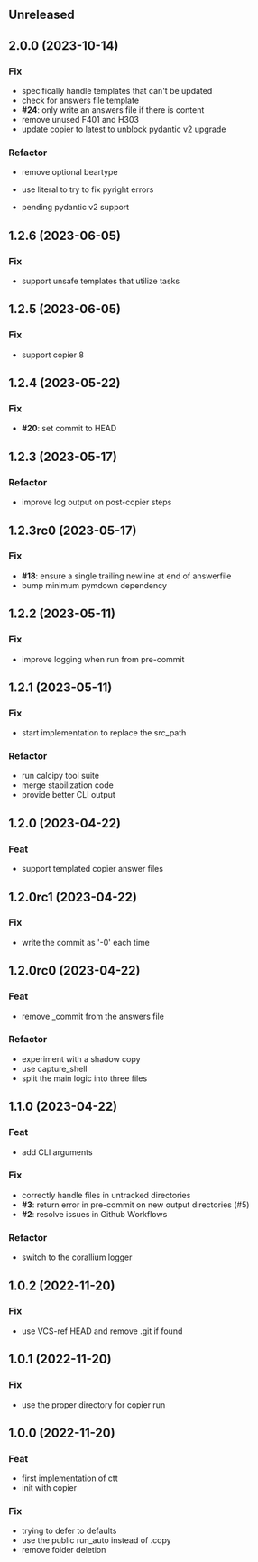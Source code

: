 ## Unreleased

## 2.0.0 (2023-10-14)

### Fix

- specifically handle templates that can't be updated
- check for answers file template
- **#24**: only write an answers file if there is content
- remove unused F401 and H303
- update copier to latest to unblock pydantic v2 upgrade

### Refactor

- remove optional beartype
- use literal to try to fix pyright errors


- pending pydantic v2 support

## 1.2.6 (2023-06-05)

### Fix

- support unsafe templates that utilize tasks

## 1.2.5 (2023-06-05)

### Fix

- support copier 8

## 1.2.4 (2023-05-22)

### Fix

- **#20**: set commit to HEAD

## 1.2.3 (2023-05-17)

### Refactor

- improve log output on post-copier steps

## 1.2.3rc0 (2023-05-17)

### Fix

- **#18**: ensure a single trailing newline at end of answerfile
- bump minimum pymdown dependency

## 1.2.2 (2023-05-11)

### Fix

- improve logging when run from pre-commit

## 1.2.1 (2023-05-11)

### Fix

- start implementation to replace the src_path

### Refactor

- run calcipy tool suite
- merge stabilization code
- provide better CLI output

## 1.2.0 (2023-04-22)

### Feat

- support templated copier answer files

## 1.2.0rc1 (2023-04-22)

### Fix

- write the commit as '-0' each time

## 1.2.0rc0 (2023-04-22)

### Feat

- remove _commit from the answers file

### Refactor

- experiment with a shadow copy
- use capture_shell
- split the main logic into three files

## 1.1.0 (2023-04-22)

### Feat

- add CLI arguments

### Fix

- correctly handle files in untracked directories
- **#3**: return error in pre-commit on new output directories (#5)
- **#2**: resolve issues in Github Workflows

### Refactor

- switch to the corallium logger

## 1.0.2 (2022-11-20)

### Fix

- use VCS-ref HEAD and remove .git if found

## 1.0.1 (2022-11-20)

### Fix

- use the proper directory for copier run

## 1.0.0 (2022-11-20)

### Feat

- first implementation of ctt
- init with copier

### Fix

- trying to defer to defaults
- use the public run_auto instead of .copy
- remove folder deletion
